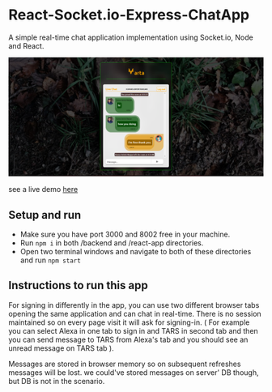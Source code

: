 # React-Socket.io-Express-ChatApp
A simple real-time chat application implementation using Socket.io, Node and React.

![Screenshot of demo](./Screenshot.png)

see a live demo [here](https://chatapp144.netlify.app/)

## Setup and run
* Make sure you have port 3000 and 8002 free in your machine.
* Run `npm i` in both /backend and /react-app directories.
* Open two terminal windows and navigate to both of these directories and run `npm start`

## Instructions to run this app
For signing in differently in the app, you can use two different browser tabs opening the same application and can chat in real-time. There is no session maintained so on every page visit it will ask for signing-in. ( For example you can select Alexa in one tab to sign in and TARS in second tab and then you can send message to TARS from Alexa's tab and you should see an unread message on TARS tab ).

Messages are stored in browser memory so on subsequent refreshes messages will be lost. we could've stored messages on server' DB though, but DB is not in the scenario.
